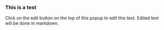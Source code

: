 ### This is a test 

Click on the edit button on the top of this popup to edit this text. Edited text will be done in markdown.